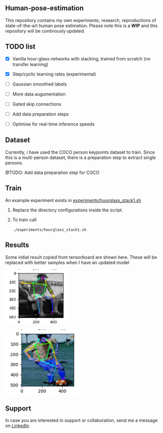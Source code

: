 ## Human-pose-estimation

This repository contains my own experiments, research, reproductions of state-of-the-art human pose estimation. Please note this is a **WIP** and this repository will be continously updated.


## TODO list

- [x] Vanilla hour-glass networks with stacking, trained from scratch (no transfer learning)
- [x] Step/cyclic learning rates (experimental)
- [ ] Gaussian smoothed labels
- [ ] More data augumentation
- [ ] Gated skip connections
- [ ] Add data preparation steps
- [ ] Optimise for real-time inference speeds


## Dataset

Currently, i have used the COCO person keypoints dataset to train. Since this is a multi-person dataset, there is a preparation step to extract single persons.

@TODO: Add data preparation step for COCO


## Train

An example experiment exists in [experiments/hourglass_stack1.sh](experiments/hourglass_stack1.sh)	

1. Replace the directory configurations inside the script. 

2. To train call

	`./experiments/hourglass_stack1.sh`


## Results

Some initial result copied from tensorboard are shown here. These will be replaced with better samples when I have an updated model

![sample1.png](data/samples/sample1.png) 

![sample2.png](data/samples/sample2.png)



## Support

In case you are interested in support or collaboration, send me a message on [LinkedIn](https://www.linkedin.com/in/raktim-bora-66832b17/)